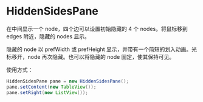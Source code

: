 # HiddenSidesPane

在中间显示一个 node，四个边可以设置初始隐藏的 4 个 nodes。将鼠标移到 edges 附近，隐藏的 nodes 显示。

隐藏的 node 以 prefWidth 或 prefHeight 显示，并带有一个简短的划入动画。光标移开，node 再次隐藏。也可以将隐藏的 node 固定，使其保持可见。

使用方式：

```java
HiddenSidesPane pane = new HiddenSidesPane();  
pane.setContent(new TableView());  
pane.setRight(new ListView());
```
